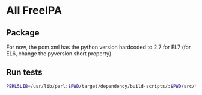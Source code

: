 # AII FreeIPA
## Package
For now, the pom.xml has the python version hardcoded to 2.7 for EL7 
(for EL6, change the pyversion.short property)
## Run tests
```bash
PERL5LIB=/usr/lib/perl:$PWD/target/dependency/build-scripts/:$PWD/src/test/perl mvn test
```
